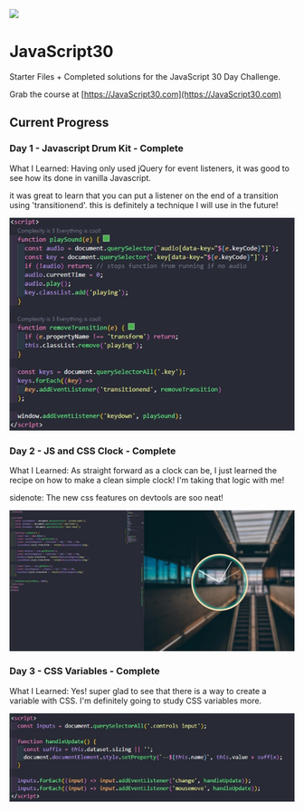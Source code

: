 ﻿![](https://javascript30.com/images/JS3-social-share.png)

# JavaScript30

Starter Files + Completed solutions for the JavaScript 30 Day Challenge.

Grab the course at [https://JavaScript30.com](https://JavaScript30.com)

## Current Progress

### Day 1 - Javascript Drum Kit - Complete
What I Learned: Having only used jQuery for event listeners, it was good to see how its done in vanilla Javascript.

it was great to learn that you can put a listener on the end of a transition using 'transitionend'. this is definitely a technique I will use in the future!

![alt text](https://github.com/adamfigueroa/JavaScript30/blob/main/Images/day-1-snippet.jpg?raw=true)

### Day 2 - JS and CSS Clock - Complete
What I Learned: As straight forward as a clock can be, I just learned the recipe on how to make a clean simple clock! I'm taking that logic with me!

sidenote: The new css features on devtools are soo neat!  

![alt text](https://github.com/adamfigueroa/JavaScript30/blob/main/Images/day-2-snippet.jpg?raw=true)

### Day 3 - CSS Variables - Complete
What I Learned: Yes! super glad to see that there is a way to create a variable with CSS. I'm definitely going to study CSS variables more.

![alt text](https://github.com/adamfigueroa/JavaScript30/blob/main/Images/day-3-snippet.jpg?raw=true)